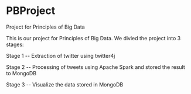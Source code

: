 # PBProject
Project for Principles of Big Data

This is our project for Principles of Big Data. We divied the project into 3 stages:

Stage 1 
-- Extraction of twitter using twitter4j 

Stage 2
-- Processing of tweets using Apache Spark and stored the result to MongoDB

Stage 3
-- Visualize the data stored in MongoDB
